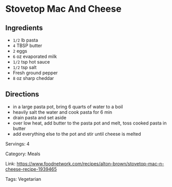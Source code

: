 # Stovetop Mac And Cheese

## Ingredients

- `1/2` lb pasta
- `4` TBSP butter
- `2` eggs
- `6` oz evaporated milk
- `1/2` tsp hot sauce
- `1/2` tsp salt
- Fresh ground pepper
- `8` oz sharp cheddar

## Directions

- in a large pasta pot, bring 6 quarts of water to a boil
- heavily salt the water and cook pasta for 6 min
- drain pasta and set aside
- over low heat, add butter to the pasta pot and melt, toss cooked pasta in butter
- add everything else to the pot and stir until cheese is melted

Servings: 4

Category: Meals

Link: https://www.foodnetwork.com/recipes/alton-brown/stovetop-mac-n-cheese-recipe-1939465

Tags: Vegetarian

